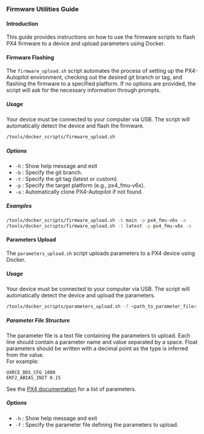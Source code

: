 ### Firmware Utilities Guide

#### Introduction

This guide provides instructions on how to use the firmware scripts to flash PX4 firmware to a device and upload parameters using Docker.

#### Firmware Flashing

The `firmware_upload.sh` script automates the process of setting up the PX4-Autopilot environment, checking out the desired git branch or tag, and flashing the firmware to a specified platform. If no options are provided, the script will ask for the necessary information through prompts.

##### Usage
Your device must be connected to your computer via USB. The script will automatically detect the device and flash the firmware.
```sh
/tools/docker_scripts/firmware_upload.sh
```

##### Options
- `-h` : Show help message and exit
- `-b` : Specify the git branch.
- `-t` : Specify the git tag (latest or custom).
- `-p` : Specify the target platform (e.g., px4_fmu-v6x).
- `-a` : Automatically clone PX4-Autopilot if not found.

##### Examples
```sh
/tools/docker_scripts/firmware_upload.sh -b main -p px4_fmu-v6x -a
/tools/docker_scripts/firmware_upload.sh -t latest -p px4_fmu-v6x -a
```

#### Parameters Upload

The `parameters_upload.sh` script uploads parameters to a PX4 device using Docker.

##### Usage
Your device must be connected to your computer via USB. The script will automatically detect the device and upload the parameters.
```sh
/tools/docker_scripts/parameters_upload.sh -f <path_to_parameter_file>
```

##### Parameter File Structure
The parameter file is a text file containing the parameters to upload. Each line should contain a parameter name and value separated by a space. Float parameters should be written with a decimal point as the type is inferred from the value. <br>
For example:
```
UXRCE_DDS_CFG 1000
EKF2_ABIAS_INIT 0.15
```
See the [PX4 documentation](https://docs.px4.io/main/en/advanced_config/parameter_reference.html) for a list of parameters.

##### Options
- `-h` : Show help message and exit
- `-f` : Specify the parameter file defining the parameters to upload.